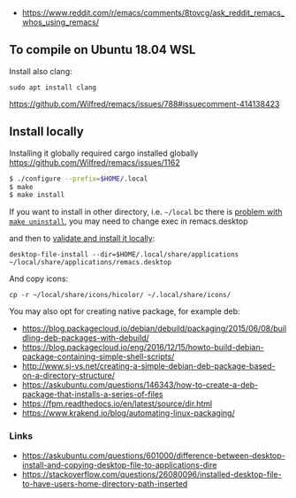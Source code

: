 - https://www.reddit.com/r/emacs/comments/8tovcg/ask_reddit_remacs_whos_using_remacs/

## To compile on Ubuntu 18.04 WSL

Install also clang:

`sudo apt install clang`

https://github.com/Wilfred/remacs/issues/788#issuecomment-414138423

## Install locally

Installing it globally required cargo installed globally https://github.com/Wilfred/remacs/issues/1162

```bash
$ ./configure --prefix=$HOME/.local
$ make
$ make install
```

If you want to install in other directory, i.e. `~/local` bc there is [problem with `make uninstall`](https://github.com/Wilfred/remacs/issues/779), you may need to change exec in remacs.desktop

and then to [validate and install it locally](https://askubuntu.com/questions/375975/how-to-force-unity-reload-local-share-applications):

`desktop-file-install --dir=$HOME/.local/share/applications ~/local/share/applications/remacs.desktop`

And copy icons:

`cp -r ~/local/share/icons/hicolor/ ~/.local/share/icons/`


You may also opt for creating native package, for example deb:

- https://blog.packagecloud.io/debian/debuild/packaging/2015/06/08/buildling-deb-packages-with-debuild/
- https://blog.packagecloud.io/eng/2016/12/15/howto-build-debian-package-containing-simple-shell-scripts/
- http://www.sj-vs.net/creating-a-simple-debian-deb-package-based-on-a-directory-structure/
- https://askubuntu.com/questions/146343/how-to-create-a-deb-package-that-installs-a-series-of-files
- https://fpm.readthedocs.io/en/latest/source/dir.html
- https://www.krakend.io/blog/automating-linux-packaging/


### Links

- https://askubuntu.com/questions/601000/difference-between-desktop-install-and-copying-desktop-file-to-applications-dire
- https://stackoverflow.com/questions/26080096/installed-desktop-file-to-have-users-home-directory-path-inserted
